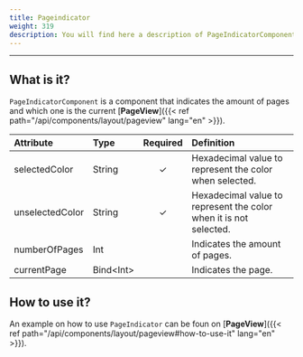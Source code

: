 ```yaml
---
title: Pageindicator
weight: 319
description: You will find here a description of PageIndicatorComponent.
---
```


---

## What is it?

`PageIndicatorComponent` is a component that indicates the amount of pages and which one is the current [**PageView**]({{< ref path="/api/components/layout/pageview" lang="en" >}}).

| Attribute       | Type            | Required | Definition                                                        |
| :-------------- | :-------------- | :------: | :---------------------------------------------------------------- |
| selectedColor   | String          |    ✓     | Hexadecimal value to represent the color when selected.           |
| unselectedColor | String          |    ✓     | Hexadecimal value to represent the color when it is not selected. |
| numberOfPages   | Int             |          | Indicates the amount of pages.                                    |
| currentPage     | Bind&lt;Int&gt; |          | Indicates the page.                                               |

## How to use it?

An example on how to use `PageIndicator` can be foun on [**PageView**]({{< ref path="/api/components/layout/pageview#how-to-use-it" lang="en" >}}).
